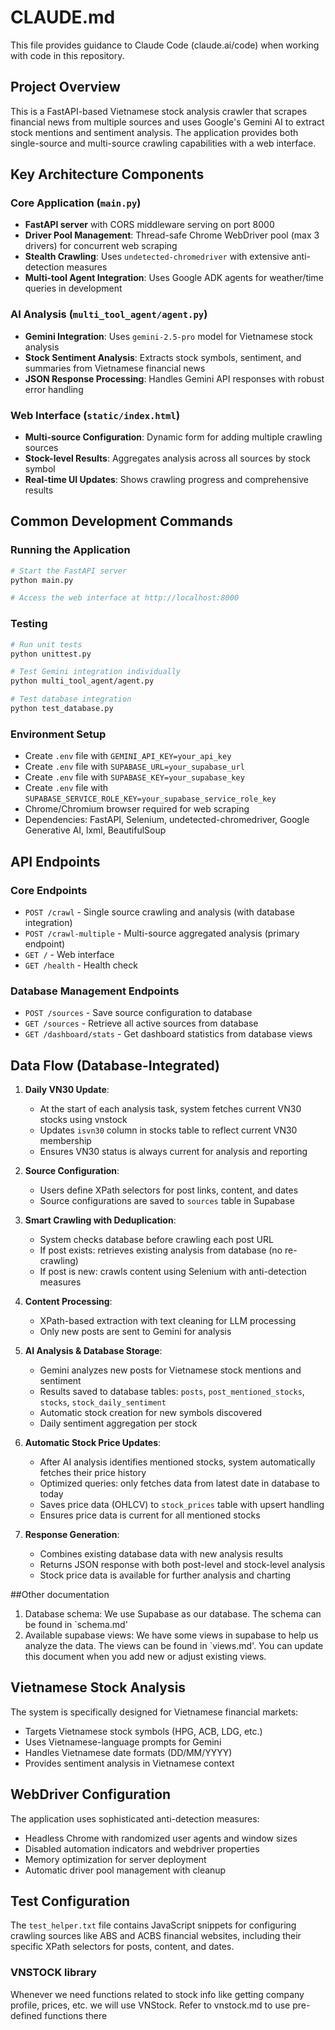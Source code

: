 # CLAUDE.md

This file provides guidance to Claude Code (claude.ai/code) when working with code in this repository.

## Project Overview

This is a FastAPI-based Vietnamese stock analysis crawler that scrapes financial news from multiple sources and uses Google's Gemini AI to extract stock mentions and sentiment analysis. The application provides both single-source and multi-source crawling capabilities with a web interface.

## Key Architecture Components

### Core Application (`main.py`)
- **FastAPI server** with CORS middleware serving on port 8000
- **Driver Pool Management**: Thread-safe Chrome WebDriver pool (max 3 drivers) for concurrent web scraping
- **Stealth Crawling**: Uses `undetected-chromedriver` with extensive anti-detection measures
- **Multi-tool Agent Integration**: Uses Google ADK agents for weather/time queries in development

### AI Analysis (`multi_tool_agent/agent.py`)
- **Gemini Integration**: Uses `gemini-2.5-pro` model for Vietnamese stock analysis
- **Stock Sentiment Analysis**: Extracts stock symbols, sentiment, and summaries from Vietnamese financial news
- **JSON Response Processing**: Handles Gemini API responses with robust error handling

### Web Interface (`static/index.html`)
- **Multi-source Configuration**: Dynamic form for adding multiple crawling sources
- **Stock-level Results**: Aggregates analysis across all sources by stock symbol
- **Real-time UI Updates**: Shows crawling progress and comprehensive results

## Common Development Commands

### Running the Application
```bash
# Start the FastAPI server
python main.py

# Access the web interface at http://localhost:8000
```

### Testing
```bash
# Run unit tests
python unittest.py

# Test Gemini integration individually
python multi_tool_agent/agent.py

# Test database integration
python test_database.py
```

### Environment Setup
- Create `.env` file with `GEMINI_API_KEY=your_api_key`
- Create `.env` file with `SUPABASE_URL=your_supabase_url`
- Create `.env` file with `SUPABASE_KEY=your_supabase_key`
- Create `.env` file with `SUPABASE_SERVICE_ROLE_KEY=your_supabase_service_role_key`
- Chrome/Chromium browser required for web scraping
- Dependencies: FastAPI, Selenium, undetected-chromedriver, Google Generative AI, lxml, BeautifulSoup

## API Endpoints

### Core Endpoints
- `POST /crawl` - Single source crawling and analysis (with database integration)
- `POST /crawl-multiple` - Multi-source aggregated analysis (primary endpoint)
- `GET /` - Web interface
- `GET /health` - Health check

### Database Management Endpoints
- `POST /sources` - Save source configuration to database
- `GET /sources` - Retrieve all active sources from database
- `GET /dashboard/stats` - Get dashboard statistics from database views

## Data Flow (Database-Integrated)

1. **Daily VN30 Update**:
   - At the start of each analysis task, system fetches current VN30 stocks using vnstock
   - Updates `isvn30` column in stocks table to reflect current VN30 membership
   - Ensures VN30 status is always current for analysis and reporting

2. **Source Configuration**: 
   - Users define XPath selectors for post links, content, and dates
   - Source configurations are saved to `sources` table in Supabase
   
3. **Smart Crawling with Deduplication**:
   - System checks database before crawling each post URL
   - If post exists: retrieves existing analysis from database (no re-crawling)
   - If post is new: crawls content using Selenium with anti-detection measures
   
4. **Content Processing**:
   - XPath-based extraction with text cleaning for LLM processing
   - Only new posts are sent to Gemini for analysis
   
5. **AI Analysis & Database Storage**:
   - Gemini analyzes new posts for Vietnamese stock mentions and sentiment
   - Results saved to database tables: `posts`, `post_mentioned_stocks`, `stocks`, `stock_daily_sentiment`
   - Automatic stock creation for new symbols discovered
   - Daily sentiment aggregation per stock

6. **Automatic Stock Price Updates**:
   - After AI analysis identifies mentioned stocks, system automatically fetches their price history
   - Optimized queries: only fetches data from latest date in database to today
   - Saves price data (OHLCV) to `stock_prices` table with upsert handling
   - Ensures price data is current for all mentioned stocks
   
7. **Response Generation**:
   - Combines existing database data with new analysis results
   - Returns JSON response with both post-level and stock-level analysis
   - Stock price data is available for further analysis and charting

##Other documentation
1. Database schema: We use Supabase as our database. The schema can be found in `schema.md'
2. Available supabase views: We have some views in supabase to help us analyze the data. The views can be found in `views.md'. You can update this document when you add new or adjust existing views.
## Vietnamese Stock Analysis

The system is specifically designed for Vietnamese financial markets:
- Targets Vietnamese stock symbols (HPG, ACB, LDG, etc.)
- Uses Vietnamese-language prompts for Gemini
- Handles Vietnamese date formats (DD/MM/YYYY)
- Provides sentiment analysis in Vietnamese context

## WebDriver Configuration

The application uses sophisticated anti-detection measures:
- Headless Chrome with randomized user agents and window sizes
- Disabled automation indicators and webdriver properties  
- Memory optimization for server deployment
- Automatic driver pool management with cleanup

## Test Configuration

The `test_helper.txt` file contains JavaScript snippets for configuring crawling sources like ABS and ACBS financial websites, including their specific XPath selectors for posts, content, and dates.

### VNSTOCK library

Whenever we need functions related to stock info like getting company profile, prices, etc. we will use VNStock. Refer to vnstock.md to use pre-defined functions there 